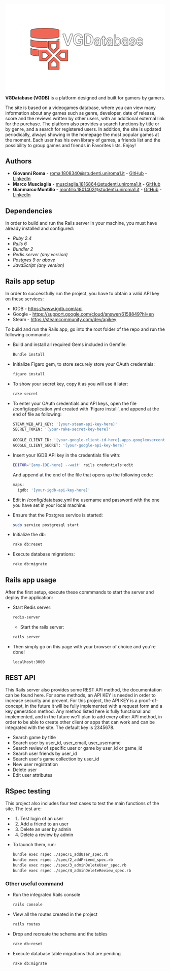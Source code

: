 ![logo/logo-normal.png](logo/logo-normal.png)
**VGDatabase (VGDB)** is a platform designed and built for gamers by gamers.

The site is based on a videogames database, where you can view many information about any games such as genre, developer, date of release, score and the reviews written by other users, with an additional external link for the purchase. The platform also provides a search functions by title or by genre, and a search for registered users. In addition, the site is updated periodically, always showing in the homepage the most popular games at the moment. Each user has his own library of games, a friends list and the possibility to group games and friends in Favorites lists. Enjoy!


## Authors

*   **Giovanni Roma** - roma.1808340@studenti.uniroma1.it - [GitHub](https://github.com/JoGist) - [LinkedIn](https://www.linkedin.com/in/giovanni-roma-a95a32127/)
*   **Marco Musciaglia** - musciaglia.1816864@studenti.uniroma1.it - [GitHub](https://github.com/loldlink)
*   **Gianmarco Montillo** - montillo.1801402@studenti.uniroma1.it - [GitHub](https://github.com/gianmarcomontillo) - [LinkedIn](https://www.linkedin.com/in/gianmarco-montillo-1349371ab/)


## Dependencies
In order to build and run the Rails server in your machine, you must have already installed and configured:
*   _Ruby 2.4_
*   _Rails 6_
*   _Bundler 2_
*   _Redis server (any version)_
*   _Postgres 9 or above_
*   _JavaScript (any version)_


## Rails app setup

In order to successfully run the project, you have to obtain a valid API key on these services:
* IGDB - https://www.igdb.com/api
* Google - https://support.google.com/cloud/answer/6158849?hl=en
* Steam - https://steamcommunity.com/dev/apikey



To build and run the Rails app, go into the root folder of the repo and run the following commands:

* Build and install all required Gems included in Gemfile:
  ```sh
  Bundle install
  ```
  
* Initialize Figaro gem, to store securely store your OAuth credentials: 
  ```sh
  figaro install
  ```
  
* To show your secret key, copy it as you will use it later:
  ```sh
  rake secret
  ```

* To enter your OAuth credentials and API keys, open the file /config/application.yml created with 'Figaro install', and append at the end of file as following:
  ```sh
  STEAM_WEB_API_KEY: '[your-steam-api-key-here]'
  SECRET_TOKEN: '[your-rake-secret-key-here]'

  GOOGLE_CLIENT_ID: '[your-google-client-id-here].apps.googleusercontent.com'
  GOOGLE_CLIENT_SECRET: '[your-google-api-key-here]'
  ```

* Insert your IGDB API key in the credentials file with:
  ```sh
  EDITOR='[any-IDE-here] --wait' rails credentials:edit
  ```
  And append at the end of the file that opens up the following code:
  ```sh
  maps:
    igdb: '[your-igdb-api-key-here]'
  ```

* Edit in /config/database.yml the username and password with the one you have set in your local machine.

* Ensure that the Postgres service is started:
  ```sh
  sudo service postgresql start
  ```
  
* Initialize the db:
  ```sh
  rake db:reset
  ```
 
* Execute database migrations:
  ```sh
  rake db:migrate
  ```
  
## Rails app usage

After the first setup, execute these commmands to start the server and deploy the application:

* Start Redis server:
  ```sh
  redis-server
  ```
  
  * Start the rails server:
  ```sh
  rails server
  ```
  
* Then simply go on this page with your browser of choice and you're done!
  ```sh
  localhost:3000
  ```
  
  
## REST API
This Rails server also provides some REST API method, the documentation can be found here. For some methods, an API KEY is needed in order to increase security and prevent. For this project, the API KEY is a proof-of-concept, in the future it will be fully implemented with a request form and a key generation method. Any method listed here is fully functional and implemented, and in the future we'll plan to add every other API method, in order to be able to create other client or apps that can work and can be integrated with the site. The default key is 2345678.

*   Search game by title
*   Search user by user_id, user_email, user_username
*   Search review of specific user or game by user_id or game_id
*   Search user friends by user_id
*   Search user's game collection by user_id
*   New user registration
*   Delete user
*   Edit user attributes


## RSpec testing

This project also includes four test cases to test the main functions of the site. The test are:

*   1. Test login of an user
*   2. Add a friend to an user
*   3. Delete an user by admin
*   4. Delete a review by admin

* To launch them, run:
  ```sh
  bundle exec rspec ./spec/1_addUser_spec.rb
  bundle exec rspec ./spec/2_addFriend_spec.rb
  bundle exec rspec ./spec/3_adminDeleteUser_spec.rb
  bundle exec rspec ./spec/4_adminDeleteReview_spec.rb
  ```

### Other useful command
* Run the integrated Rails console
  ```sh
  rails console
  ```

* View all the routes created in the project
  ```sh
  rails routes
  ```

* Drop and recreate the schema and the tables
  ```sh
  rake db:reset
  ```

* Execute database table migrations that are pending
  ```sh
  rake db:migrate
  ```
 
